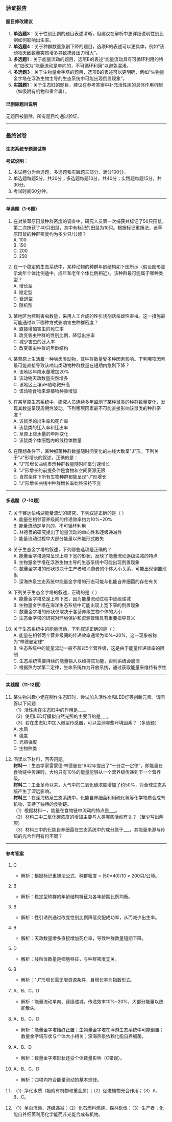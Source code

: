 ### 验证报告

#### 题目修改建议
1. **单选题3**：关于性别比例的题目表述清晰，但建议在解析中更详细说明性别比例如何影响出生率。
2. **单选题4**：关于种群数量急剧下降的题目，选项B的表述可以更具体，例如“该动物天敌数量突然增多导致捕食压力增大”。
3. **多选题1**：关于能量流动的题目，选项B的表述“能量流动具有可循环利用的特点”应改为“能量流动是单向的，不可循环利用”以避免混淆。
4. **多选题3**：关于生物量金字塔的题目，选项B的表述可以更明确，例如“生物量金字塔在浮游生物主导的生态系统中可能出现倒置现象”。
5. **实践题1**：关于生态缸的题目，建议在参考答案中补充活性炭的具体作用机制（如吸附有机物和重金属）。

#### 已删除题目说明
无题目被删除，所有题目均通过验证。

---

### 最终试卷

#### 生态系统专题测试卷  
**考试说明**：  
1. 本试卷分为单选题、多选题和实践题三部分，满分100分。  
2. 单选题每题5分，共30分；多选题每题10分，共40分；实践题每题15分，共30分。  
3. 考试时间60分钟。  

---

#### 单选题（1-6题）  
1. 在对某草原田鼠种群密度的调查中，研究人员第一次捕获并标记了50只田鼠，第二次捕获了40只田鼠，其中有标记的田鼠为10只。根据标记重捕法，该草原田鼠的种群密度约为多少只/公顷？  
   A. 100  
   B. 150  
   C. 200  
   D. 250  

2. 在一个稳定的生态系统中，某种动物的种群年龄结构如下图所示（假设图形显示幼年个体比例适中，成年和老年个体比例相近）。该种群最可能属于哪种类型？  
   A. 增长型  
   B. 稳定型  
   C. 衰退型  
   D. 随机型  

3. 某地区为控制害虫数量，采用人工合成的性引诱剂诱杀雄性害虫。这一措施最可能通过以下哪种方式影响害虫种群密度？  
   A. 直接增加害虫的死亡率  
   B. 改变害虫种群的性别比例，降低出生率  
   C. 减少害虫的迁入率  
   D. 改变害虫种群的年龄结构  

4. 某草原上生活着一种啮齿类动物，其种群数量受多种因素影响。下列哪项因素最可能直接导致该啮齿类动物种群数量在短期内急剧下降？  
   A. 该地区年降水量增加20%  
   B. 该动物天敌数量突然增多  
   C. 该地区土壤pH值略微升高  
   D. 该动物食物来源植物种类增加  

5. 在某草原生态系统中，研究人员连续多年监测了某种鼠类的种群数量变化，发现其数量呈现周期性波动。下列哪项因素最不可能直接影响该鼠类的种群密度？  
   A. 该鼠类的出生率和死亡率  
   B. 该鼠类的迁入率和迁出率  
   C. 草原上降水量的年际变化  
   D. 该鼠类个体细胞内的线粒体数量  

6. 在理想条件下，某种细菌种群数量随时间变化的曲线大致呈"J"形。下列关于"J"形增长的叙述，正确的是：  
   A. "J"形增长曲线表示种群数量随时间呈匀速增长  
   B. "J"形增长的前提条件是食物和空间资源无限  
   C. 自然条件下所有生物种群都能呈现"J"形增长  
   D. "J"形增长曲线中种群增长率始终保持不变  

---

#### 多选题（7-10题）  
7. 关于赛达伯格湖能量流动的研究，下列叙述正确的是（ ）  
   A. 能量在相邻营养级间的传递效率约为10%~20%  
   B. 能量流动是单向的，不可循环利用  
   C. 林德曼的研究提出了能量流动的单向性和逐级递减性  
   D. 能量流动过程中大部分能量以热能形式散失  

8. 关于生态金字塔的叙述，下列哪些选项是正确的？  
   A. 能量金字塔通常呈现上窄下宽的形状，反映了能量流动逐级递减的特点  
   B. 生物量金字塔在浮游生物主导的生态系统中可能出现倒置现象  
   C. 数量金字塔的形状取决于生产者和消费者的个体大小关系，可能出现倒置现象  
   D. 深海热泉生态系统中能量金字塔的形态可能与化能自养细菌的存在有关  

9. 下列关于生态金字塔的叙述，正确的是（ ）  
   A. 能量金字塔总是上窄下宽，因为能量流动过程中逐级递减  
   B. 生物量金字塔在海洋生态系统中可能出现上宽下窄的倒置现象  
   C. 数量金字塔的形状仅取决于各营养级生物个体的大小  
   D. 生态金字塔的研究对环境保护和资源管理具有重要指导意义  

10. 关于生态系统中的能量流动，下列叙述正确的是（ ）  
    A. 能量在相邻两个营养级间的传递效率通常为10%~20%，这一现象被称为“林德曼定律”  
    B. 生态系统中的能量流动一般不超过5个营养级，这是由于能量传递效率的限制  
    C. 生态系统需要持续的能量输入以维持其功能，否则系统会崩溃  
    D. 根据热力学第二定律，生命系统作为开放系统，通过获取能量来维持有序性  

---

#### 实践题（11-12题）  
11. 某生物兴趣小组在制作生态缸时，尝试加入活性炭和LED灯等创新元素。请回答以下问题：  
    （1）活性炭在生态缸中的作用是___。  
    （2）使用LED灯模拟自然光照的主要目的是___。  
    （3）若在生态缸中加入微型传感器，可以监测哪些环境因素？（多选题）  
        A. 水质  
        B. 温度  
        C. 光照强度  
        D. 生物种类  

12. 阅读以下材料，回答问题。  
    **材料一**：生态学家雷蒙德·林德曼在1942年提出了“十分之一定律”，即能量在食物链中传递时，大约只有10%的能量能够从一个营养级传递到下一个营养级。  
    **材料二**：工业革命以来，大气中的二氧化碳浓度增加了约50%，对全球生态系统产生了深远影响。  
    **材料三**：在深海热泉生态系统中，化能自养细菌利用硫化氢等化学物质合成有机物，支持了独特的食物链。  
    （1）根据材料一，能量在食物链中流动的特点是___。  
    （2）材料二中二氧化碳浓度的增加主要与人类哪些活动有关？（至少写出两项）  
    （3）材料三中的化能自养细菌在生态系统中的成分属于___，其能量来源与传统的光合作用有何不同？  

---

#### 参考答案  
1. C  
   - 解析：根据标记重捕法公式，种群密度 = (50×40)/10 = 200只/公顷。  

2. B  
   - 解析：稳定型种群的年龄结构特征为各年龄期比例均衡。  

3. B  
   - 解析：性引诱剂通过改变性别比例降低交配成功率，从而减少出生率。  

4. B  
   - 解析：天敌数量增多直接增加死亡率，导致种群数量短期下降。  

5. D  
   - 解析：线粒体数量是细胞特征，与种群密度无关。  

6. B  
   - 解析："J"形增长需无限资源条件，且增长率为指数形式。  

7. A、B、C、D  
   - 解析：能量流动单向、逐级递减，传递效率10%~20%，大部分能量以热能散失。  

8. A、B、C、D  
   - 解析：能量金字塔始终正置；生物量金字塔在浮游生态系统中可能倒置；数量金字塔形状与个体大小相关；深海热泉依赖化能自养细菌。  

9. A、B、D  
   - 解析：数量金字塔形状还受个体数量影响（C错误）。  

10. A、B、C、D  
    - 解析：四项均符合能量流动的基本规律。  

11. （1）净化水质（吸附有机物和重金属）；（2）促进植物光合作用；（3）A、B、C。  

12. （1）单向流动、逐级递减；（2）化石燃料燃烧、森林砍伐；（3）生产者；化能自养细菌利用化学能而非光能合成有机物。